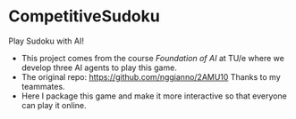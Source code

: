 # CompetitiveSudoku

Play Sudoku with AI!

- This project comes from the course _Foundation of AI_ at TU/e where we develop three AI agents to play this game.
- The original repo: https://github.com/nggianno/2AMU10 Thanks to my teammates.
- Here I package this game and make it more interactive so that everyone can play it online.
